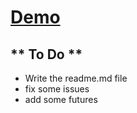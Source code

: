# [Demo]( https://khaledys.github.io/browser-on-browser/)


## ** To Do **
- Write the readme.md file
- fix some issues
- add some futures